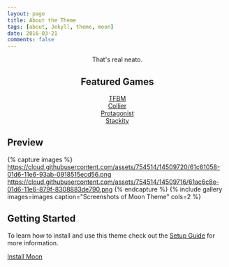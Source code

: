 ```yaml
---
layout: page
title: About the Theme
tags: [about, Jekyll, theme, moon]
date: 2016-03-21
comments: false
---
```

    
<center>That's real neato.

## Featured Games
<div markdown="0"><a href="https://mannnnnn.github.io/markdown-syntax/#" class="btn btn-success"> TFBM</a></div><div markdown="0"><a href="#" class="btn btn-warning">Collier</a></div><div markdown="0"><a href="#" class="btn btn-danger">Protagonist</a></div><div markdown="0"><a href="#" class="btn btn-info">Stackity</a></div>
</center>

## Preview

{% capture images %}
    https://cloud.githubusercontent.com/assets/754514/14509720/61c61058-01d6-11e6-93ab-0918515ecd56.png
    https://cloud.githubusercontent.com/assets/754514/14509716/61ac6c8e-01d6-11e6-879f-8308883de790.png
{% endcapture %}
{% include gallery images=images caption="Screenshots of Moon Theme" cols=2 %}

## Getting Started

To learn how to install and use this theme check out the [Setup Guide](http://taylantatli.me/Moon/moon-theme/) for more information.
      
[Install Moon](https://github.com/TaylanTatli/Moon)
